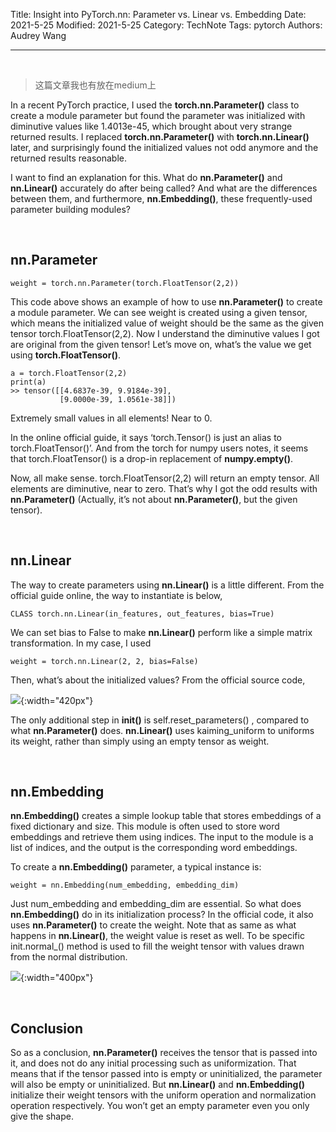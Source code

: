Title: Insight into PyTorch.nn: Parameter vs. Linear vs. Embedding
Date: 2021-5-25
Modified: 2021-5-25
Category: TechNote
Tags: pytorch
Authors: Audrey Wang

---

<br />

> 这篇文章我也有放在medium上

In a recent PyTorch practice, I used the **torch.nn.Parameter()** class to create a module parameter but found the parameter was initialized with diminutive values like 1.4013e-45, which brought about very strange returned results. I replaced **torch.nn.Parameter()** with **torch.nn.Linear()** later, and surprisingly found the initialized values not odd anymore and the returned results reasonable.

I want to find an explanation for this. What do **nn.Parameter()** and **nn.Linear()** accurately do after being called? And what are the differences between them, and furthermore, **nn.Embedding()**, these frequently-used parameter building modules?

<br />

## nn.Parameter

```text
weight = torch.nn.Parameter(torch.FloatTensor(2,2))
```

This code above shows an example of how to use **nn.Parameter()** to create a module parameter. We can see weight is created using a given tensor, which means the initialized value of weight should be the same as the given tensor torch.FloatTensor(2,2). Now I understand the diminutive values I got are original from the given tensor! Let’s move on, what’s the value we get using **torch.FloatTensor()**.

```text
a = torch.FloatTensor(2,2)
print(a)
>> tensor([[4.6837e-39, 9.9184e-39],
           [9.0000e-39, 1.0561e-38]])
```

Extremely small values in all elements! Near to 0.

In the online official guide, it says ‘torch.Tensor() is just an alias to torch.FloatTensor()’. And from the torch for numpy users notes, it seems that torch.FloatTensor() is a drop-in replacement of **numpy.empty()**.

Now, all make sense. torch.FloatTensor(2,2) will return an empty tensor. All elements are diminutive, near to zero. That’s why I got the odd results with **nn.Parameter()** (Actually, it’s not about **nn.Parameter()**, but the given tensor).

<br />

## nn.Linear

The way to create parameters using **nn.Linear()** is a little different. From the official guide online, the way to instantiate is below,

```text
CLASS torch.nn.Linear(in_features, out_features, bias=True)
```

We can set bias to False to make **nn.Linear()** perform like a simple matrix transformation. In my case, I used

```text
weight = torch.nn.Linear(2, 2, bias=False)
```

Then, what’s about the initialized values? From the official source code,

![]({static}/pictures/2.png){:width="420px"}

The only additional step in **__init__()** is self.reset_parameters() , compared to what **nn.Parameter()** does. **nn.Linear()** uses kaiming_uniform to uniforms its weight, rather than simply using an empty tensor as weight.

<br />

## nn.Embedding

**nn.Embedding()** creates a simple lookup table that stores embeddings of a fixed dictionary and size. This module is often used to store word embeddings and retrieve them using indices. The input to the module is a list of indices, and the output is the corresponding word embeddings.

To create a **nn.Embedding()** parameter, a typical instance is:
```text
weight = nn.Embedding(num_embedding, embedding_dim)
```

Just num_embedding and embedding_dim are essential. So what does **nn.Embedding()** do in its initialization process? In the official code, it also uses **nn.Parameter()** to create the weight. Note that as same as what happens in **nn.Linear()**, the weight value is reset as well. To be specific init.normal_() method is used to fill the weight tensor with values drawn from the normal distribution.

![]({static}/pictures/3.png){:width="400px"}

<br />

## Conclusion
So as a conclusion, **nn.Parameter()** receives the tensor that is passed into it, and does not do any initial processing such as uniformization. That means that if the tensor passed into is empty or uninitialized, the parameter will also be empty or uninitialized. But **nn.Linear()** and **nn.Embedding()** initialize their weight tensors with the uniform operation and normalization operation respectively. You won’t get an empty parameter even you only give the shape.